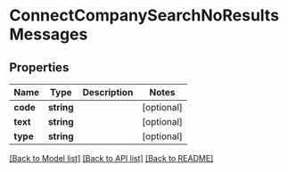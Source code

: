 # ConnectCompanySearchNoResultsMessages

## Properties
Name | Type | Description | Notes
------------ | ------------- | ------------- | -------------
**code** | **string** |  | [optional] 
**text** | **string** |  | [optional] 
**type** | **string** |  | [optional] 

[[Back to Model list]](../../README.md#documentation-for-models) [[Back to API list]](../../README.md#documentation-for-api-endpoints) [[Back to README]](../../README.md)

